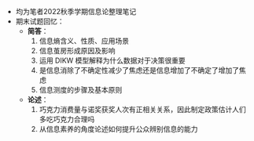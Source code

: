 + 均为笔者2022秋季学期信息论整理笔记
+ 期末试题回忆：
  + **简答**：
    1. 信息熵含义、性质、应用场景
    2. 信息茧房形成原因及影响
    3. 运用 DIKW 模型解释为什么数据对于决策很重要
    4. 是信息消除了不确定性减少了焦虑还是信息增加了不确定了增加了焦虑
    5. 信息测度的步骤及基本原则
  + **论述**：
    1. 巧克力消费量与诺奖获奖人次有正相关关系，因此制定政策估计人们多吃巧克力合理吗
    2. 从信息素养的角度论述如何提升公众辨别信息的能力
